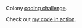 Colony [coding challenge](https://github.com/JoinColony/coding-challenge).


Check out [my code in action](https://acenine.github.io/avatar-picker).
